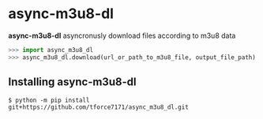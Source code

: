 # async-m3u8-dl
**async-m3u8-dl** asyncronusly download files according to m3u8 data

```python
>>> import async_m3u8_dl
>>> async_m3u8_dl.download(url_or_path_to_m3u8_file, output_file_path)
```

## Installing async-m3u8-dl

```console
$ python -m pip install git+https://github.com/tforce7171/async_m3u8_dl.git
```
